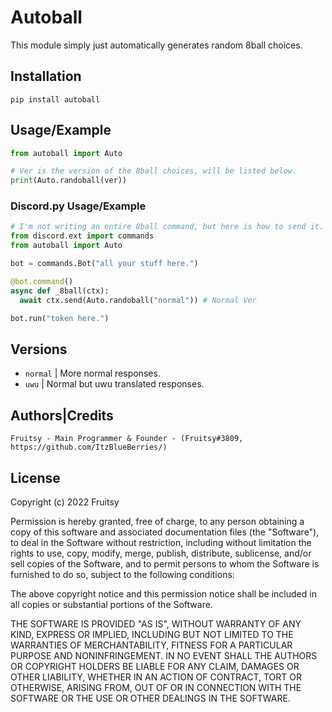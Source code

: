 # Autoball

This module simply just automatically generates random 8ball choices.

## Installation

`pip install autoball`

## Usage/Example

```py
from autoball import Auto

# Ver is the version of the 8ball choices, will be listed below.
print(Auto.randoball(ver))
```

### Discord.py Usage/Example

```py
# I'm not writing an entire 8ball command, but here is how to send it.
from discord.ext import commands
from autoball import Auto

bot = commands.Bot("all your stuff here.")

@bot.command()
async def _8ball(ctx):
  await ctx.send(Auto.randoball("normal")) # Normal Ver

bot.run("token here.")
```

## Versions

- `normal` | More normal responses.
- `uwu` | Normal but uwu translated responses.

## Authors|Credits

`Fruitsy - Main Programmer & Founder - (Fruitsy#3809, https://github.com/ItzBlueBerries/)`

## License

Copyright (c) 2022 Fruitsy

Permission is hereby granted, free of charge, to any person obtaining a copy
of this software and associated documentation files (the "Software"), to deal
in the Software without restriction, including without limitation the rights
to use, copy, modify, merge, publish, distribute, sublicense, and/or sell
copies of the Software, and to permit persons to whom the Software is
furnished to do so, subject to the following conditions:

The above copyright notice and this permission notice shall be included in all
copies or substantial portions of the Software.

THE SOFTWARE IS PROVIDED "AS IS", WITHOUT WARRANTY OF ANY KIND, EXPRESS OR
IMPLIED, INCLUDING BUT NOT LIMITED TO THE WARRANTIES OF MERCHANTABILITY,
FITNESS FOR A PARTICULAR PURPOSE AND NONINFRINGEMENT. IN NO EVENT SHALL THE
AUTHORS OR COPYRIGHT HOLDERS BE LIABLE FOR ANY CLAIM, DAMAGES OR OTHER
LIABILITY, WHETHER IN AN ACTION OF CONTRACT, TORT OR OTHERWISE, ARISING FROM,
OUT OF OR IN CONNECTION WITH THE SOFTWARE OR THE USE OR OTHER DEALINGS IN THE
SOFTWARE.